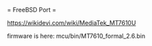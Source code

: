 = FreeBSD Port =

https://wikidevi.com/wiki/MediaTek_MT7610U

firmware is here:
mcu/bin/MT7610_formal_2.6.bin

